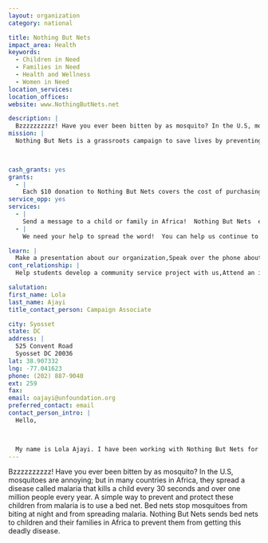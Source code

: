 ```yaml
---
layout: organization
category: national

title: Nothing But Nets
impact_area: Health
keywords: 
  - Children in Need
  - Families in Need
  - Health and Wellness
  - Women in Need
location_services: 
location_offices: 
website: www.NothingButNets.net

description: |
  Bzzzzzzzzzz! Have you ever been bitten by as mosquito? In the U.S, mosquitoes are annoying; but in many countries in Africa, they spread a disease called malaria that kills a child every 30 seconds and over one million people every year. A simple way to prevent and protect these children from malaria is to use a bed net. Bed nets stop mosquitoes from biting at night and from spreading malaria. Nothing But Nets sends bed nets to children and their families in Africa to prevent them from getting this deadly disease.
mission: |
  Nothing But Nets is a grassroots campaign to save lives by preventing malaria, a leading killer of children in Africa. While the UN Foundation has been working with the UN to fight malaria for years, it was a column that Rick Reilly wrote <http://sportsillustrated.cnn.com/2006/writers/rick_reilly/04/25/reilly0501/index.html> about malaria in Sports Illustrated, challenging each of his readers to donate at least $10 for the purchase of an anti-malaria bed nets -- and the incredible response from thousands of Americans across the country -- that led to the creation the Nothing But Nets campaign.

  

cash_grants: yes
grants: 
  - |
    Each $10 donation to Nothing But Nets covers the cost of purchasing a long-lasting insecticide-treated bed net, distributing it and educating people on its use.   A family of up to four people can sleep under one bed net, so just one $10 donation can save an entire family!  A grant of $1,000 will provide nets to 100 families and save their lives from malaria!
service_opp: yes
services: 
  - |
    Send a message to a child or family in Africa!  Nothing But Nets  encourages its supporters to write “Message of Hope” – to families and children who will receive bed nets.  The messages can give hope and inspiration to those who are less fortunate.  You can create your own letter or fill in blank Nothing But Nets notecards, and then we will take the messages with us to Africa and give them to people who get bed nets during our next bed net distribution.
  - |
    We need your help to spread the word!  You can help us continue to raise awareness or funds for saving lives from malaria. You can organize a basketball tournament at your school, a presentation for your teachers or family members, or even a bake sale at your church.  Visit www.NothingButNets.net/downloads for resources with ideas for hosting projects to raise awareness and funds.

learn: |
  Make a presentation about our organization,Speak over the phone about our work
cont_relationship: |
  Help students develop a community service project with us,Attend an in-school Check Award Assembly if we receive a grant,Help students tell local newspapers and media about their grant and/or project with us,Educate the school by leading a workshop

salutation: 
first_name: Lola
last_name: Ajayi
title_contact_person: Campaign Associate

city: Syosset
state: DC
address: |
  525 Convent Road  
  Syosset DC 20036
lat: 38.907332
lng: -77.041623
phone: (202) 887-9040
ext: 259
fax: 
email: oajayi@unfoundation.org
preferred_contact: email
contact_person_intro: |
  Hello,

  

  My name is Lola Ajayi. I have been working with Nothing But Nets for almost a year now, though I have known about malaria since I was a child. I am from Nigeria, one of the many countries in Africa where children die from the disease and I grew up there until I was a teenager.  Mosquitoes have bitten me and I had malaria as a child many times while living in Nigeria because I was not sleeping under a bed net. I answer many questions asked by supporters and help them understand more about the Nothing But Nets, bed nets, and malaria. I am glad to be working with Nothing But Nets because we help save many lives thanks to our supporters.
---
```

Bzzzzzzzzzz! Have you ever been bitten by as mosquito? In the U.S, mosquitoes are annoying; but in many countries in Africa, they spread a disease called malaria that kills a child every 30 seconds and over one million people every year. A simple way to prevent and protect these children from malaria is to use a bed net. Bed nets stop mosquitoes from biting at night and from spreading malaria. Nothing But Nets sends bed nets to children and their families in Africa to prevent them from getting this deadly disease.